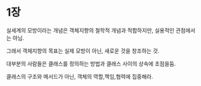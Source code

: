 #  1장

실세계의 모방이라는 개념은 객체지향의 철학적 개념과 적합하지만, 실용적인 관점에서는 아님.

그래서 객체지향의 목표는 실제 모방이 아닌, 새로운 것을 창조하는 것.

 

대부분의 사람들은 클래스를 정의하는  방법과 클래스 사이의 상속에 초점을둠.

클래스의 구조와 메서드가 아닌, 객체의 역할,책임,협력에 집중해라.



